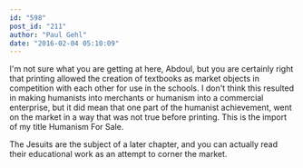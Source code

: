 ```yaml
---
id: "598"
post_id: "211"
author: "Paul Gehl"
date: "2016-02-04 05:10:09"
---
```

I'm not sure what you are getting at here, Abdoul, but you are certainly right that printing allowed the creation of textbooks as market objects in competition with each other for use in the schools. I don't think this resulted in making humanists into merchants or humanism into a commercial enterprise, but it did mean that one part of the humanist achievement, went on the market in a way that was not true before printing. This is the import of my title Humanism For Sale.




The Jesuits are the subject of a later chapter, and you can actually read their educational work as an attempt to corner the market.
